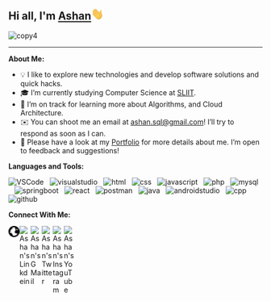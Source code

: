 <p align="center">
<h2>Hi all, I'm <a href="https://www.ashano.tech/">Ashan</a><img src="https://raw.githubusercontent.com/ABSphreak/ABSphreak/master/gifs/Hi.gif" width="25px"></h2>
</p>

![copy4](https://user-images.githubusercontent.com/37544078/111061018-2049d500-84c7-11eb-98f9-5d09fc588fe6.png)

 <hr></hr>



**About Me:**

- 💡  I like to explore new technologies and develop software solutions and quick hacks.
- 🎓  I’m currently studying Computer Science at <a href="https://www.sliit.lk/">SLIIT</a>.
- 🌱  I’m on track for learning more about Algorithms, and Cloud Architecture.
- ✉️  You can shoot me an email at ashan.sql@gmail.com! I’ll try to respond as soon as I can.
- 📄  Please have a look at my <a href="https://www.ashano.tech/">Portfolio</a> for more details about me. I’m open to feedback and suggestions!

**Languages and Tools:**

<p align="left"><img height="26" width="26" alt="VSCode" src="https://user-images.githubusercontent.com/37544078/111061689-a287c880-84ca-11eb-96c7-a100940f48da.png" 
/>&nbsp;&nbsp;&nbsp;<img height="30" width="30" alt="visualstudio" src="https://user-images.githubusercontent.com/37544078/111062331-36a75f00-84ce-11eb-9046-eb33e16dabc6.png"     
/>&nbsp;&nbsp;&nbsp;<img height="30" width="30" alt="html" src="https://user-images.githubusercontent.com/37544078/111061849-5721ea00-84cb-11eb-9bea-3f5f146ceb8d.png"
/>&nbsp;&nbsp;&nbsp;<img height="30" width="30" alt="css" src="https://user-images.githubusercontent.com/37544078/111061890-951f0e00-84cb-11eb-9885-6332ebb216fc.png" 
/>&nbsp;&nbsp;&nbsp;<img height="30" width="30" alt="javascript" src="https://user-images.githubusercontent.com/37544078/111061919-bd0e7180-84cb-11eb-84cb-8ad3aab3405c.png" 
/>&nbsp;&nbsp;&nbsp;<img height="30" width="30" alt="php" src="https://user-images.githubusercontent.com/37544078/111062005-5473c480-84cc-11eb-93c4-330e499ba890.png"
/>&nbsp;&nbsp;&nbsp;<img height="30" width="30" alt="mysql" src="https://user-images.githubusercontent.com/37544078/111062039-87b65380-84cc-11eb-8789-ce669f6968c3.png"
/>&nbsp;&nbsp;&nbsp;<img height="28" width="32" alt="springboot" src="https://user-images.githubusercontent.com/37544078/111062568-a9650a00-84cf-11eb-85e0-b85158f4ef70.png"
/>&nbsp;&nbsp;&nbsp;<img height="30" width="30" alt="react" src="https://user-images.githubusercontent.com/37544078/111062514-4d01ea80-84cf-11eb-8d8a-7e2b2a036d79.png"
/>&nbsp;&nbsp;&nbsp;<img height="30" width="30" alt="postman" src="https://user-images.githubusercontent.com/37544078/111062137-20e56a00-84cd-11eb-9b41-d12f6c281959.png"
/>&nbsp;&nbsp;&nbsp;<img height="30" width="30" alt="java" src="https://user-images.githubusercontent.com/37544078/111062171-55f1bc80-84cd-11eb-9922-a193bdc75555.png"
/>&nbsp;&nbsp;&nbsp;<img height="30" width="28" alt="androidstudio" src="https://user-images.githubusercontent.com/37544078/111062240-b08b1880-84cd-11eb-9771-e7acec22a2bc.png"
/>&nbsp;&nbsp;&nbsp;<img height="30" width="30" alt="cpp" src="https://user-images.githubusercontent.com/37544078/111062270-d87a7c00-84cd-11eb-8fce-338d1e07e0ce.png"
/>&nbsp;&nbsp;&nbsp;<img height="30" width="30" alt="github" src="https://user-images.githubusercontent.com/37544078/111062392-7ec68180-84ce-11eb-8ed4-cbc1298fd8d0.png"
/>&nbsp;&nbsp;&nbsp;</p>


**Connect With Me:**

<a href="https://www.ashano.tech/">
  <img align="left" alt="Ashan's Portfolio" width="22px" src="https://raw.githubusercontent.com/iconic/open-iconic/master/svg/globe.svg" />
</a>
<a href="https://www.linkedin.com/in/ashan-subawickrama/">
  <img align="left" alt="Ashan's Linkdein" width="22px" src="https://cdn.jsdelivr.net/npm/simple-icons@v3/icons/linkedin.svg" />
</a>
<a href="mailto:ashan.sql@gmail.com">
  <img align="left" alt="Ashan's GMail" width="22px" src="https://cdn.jsdelivr.net/npm/simple-icons@v3/icons/gmail.svg" />
</a>
<a href="https://twitter.com/ashansube">
  <img align="left" alt="Ashan's Twitter" width="22px" src="https://cdn.jsdelivr.net/npm/simple-icons@v3/icons/twitter.svg" />
</a>
<a href="https://www.instagram.com/gr8ashan/">
  <img align="left" alt="Ashan's Instagram" width="22px" src="https://cdn.jsdelivr.net/npm/simple-icons@v3/icons/instagram.svg" />
</a>
<a href="https://www.youtube.com/channel/UC9txl705utOP5oA7zWR7NUQ">
  <img align="left" alt="Ashan's YouTube" width="22px" src="https://cdn.jsdelivr.net/npm/simple-icons@v3/icons/youtube.svg" />
</a>





